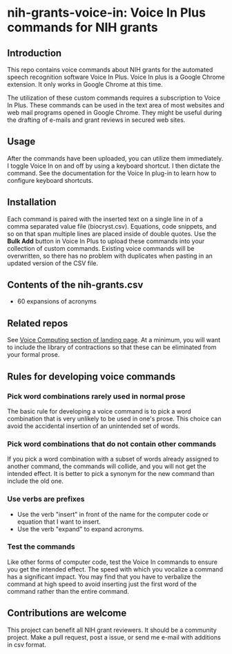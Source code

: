 # nih-grants-voice-in: Voice In Plus commands for NIH grants

## Introduction
This repo contains voice commands about NIH grants for the automated speech recognition software Voice In Plus.
Voice In plus is a Google Chrome extension.
It only works in Google Chrome at this time.

The utilization of these custom commands requires a subscription to Voice In Plus.
These commands can be used in the text area of most websites and web mail programs opened in Google Chrome.
They might be useful during the drafting of e-mails and grant reviews in secured web sites.

## Usage
After the commands have been uploaded, you can utilize them immediately.
I toggle Voice In on and off by using a keyboard shortcut.
I then dictate the command.
See the documentation for the Voice In plug-in to learn how to configure keyboard shortcuts.

## Installation
Each command is paired with the inserted text on a single line in of a comma separated value file (biocryst.csv).
Equations, code snippets, and so on that span multiple lines are placed inside of double quotes.
Use the **Bulk Add** button in Voice In Plus to upload these commands into your collection of custom commands.
Existing voice commands will be overwritten, so there has no problem with duplicates when pasting in an updated version of the CSV file.

## Contents of the nih-grants.csv

- 60 expansions of acronyms


## Related repos
See [Voice Computing section of landing page](https://github.com/MooersLab/MooersLab?tab=readme-ov-file#voice-computing).
At a minimum, you will want to include the library of contractions so that these can be eliminated from your formal prose.

## Rules for developing voice commands

### Pick word combinations rarely used in normal prose
The basic rule for developing a voice command is to pick a word combination that is very unlikely to be used in one's prose.
This choice can avoid the accidental insertion of an unintended set of words.

### Pick word combinations that do not contain other commands
If you pick a word combination with a subset of words already assigned to another command, the commands will collide, and you will not get the intended effect.
It is better to pick a synonym for the new command than include the old one.

### Use verbs are prefixes

- Use the verb "insert" in front of the name for the computer code or equation that I want to insert.
- Use the verb "expand" to expand acronyms.


### Test the commands
Like other forms of computer code, test the Voice In commands to ensure you get the intended effect.
The speed with which you vocalize a command has a significant impact.
You may find that you have to verbalize the command at high speed to avoid inserting just the first word of the command rather than the entire command.

## Contributions are welcome
This project can benefit all NIH grant reviewers.
It should be a community project.
Make a pull request, post a issue, or send me e-mail with additions in csv format.
